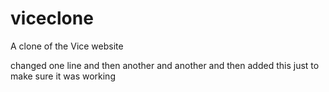 # viceclone
A clone of the Vice website

changed one line and then another and another
and then added this just to make sure it was working